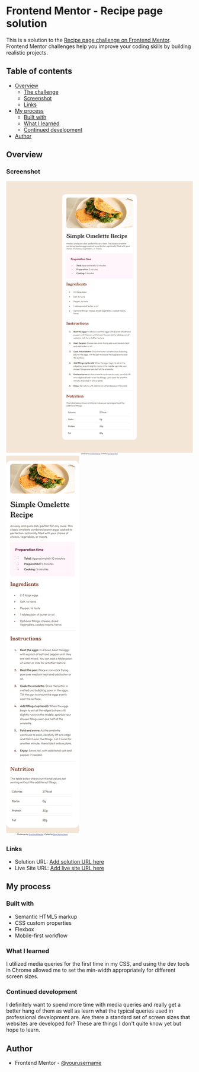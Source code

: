 # Frontend Mentor - Recipe page solution

This is a solution to the [Recipe page challenge on Frontend Mentor](https://www.frontendmentor.io/challenges/recipe-page-KiTsR8QQKm). Frontend Mentor challenges help you improve your coding skills by building realistic projects.

## Table of contents

- [Overview](#overview)
  - [The challenge](#the-challenge)
  - [Screenshot](#screenshot)
  - [Links](#links)
- [My process](#my-process)
  - [Built with](#built-with)
  - [What I learned](#what-i-learned)
  - [Continued development](#continued-development)
- [Author](#author)

## Overview

### Screenshot

![](./assets/images/FullSize_Screenshot.PNG)
![](./assets/images/Mobile_Screenshot.PNG)

### Links

- Solution URL: [Add solution URL here](https://your-solution-url.com)
- Live Site URL: [Add live site URL here](https://your-live-site-url.com)

## My process

### Built with

- Semantic HTML5 markup
- CSS custom properties
- Flexbox
- Mobile-first workflow

### What I learned

I utilized media queries for the first time in my CSS, and using the dev tools in Chrome allowed me to set the min-width appropriately for different screen sizes.

### Continued development

I definitely want to spend more time with media queries and really get a better hang of them as well as learn what the typical queries used in professional development are. Are there a standard set of screen sizes that websites are developed for? These are things I don't quite know yet but hope to learn.

## Author

- Frontend Mentor - [@yourusername](https://www.frontendmentor.io/profile/devknightingale)
